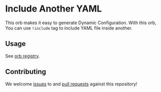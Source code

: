 # Include Another YAML
This orb makes it easy to generate Dynamic Configuration.
With this orb, You can use `!include` tag to include YAML file inside another.

## Usage
See [orb registry](https://circleci.com/developer/orbs/orb/dr666m1/include-another-yaml).

## Contributing
We welcome [issues](https://github.com/dr666m1/orb-include-another-yaml/issues) to and [pull requests](https://github.com/dr666m1/orb-include-another-yaml/pulls) against this repository!
